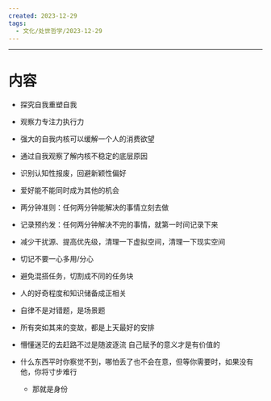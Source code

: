 ```yaml
---
created: 2023-12-29
tags:
  - 文化/处世哲学/2023-12-29
---
```

---
# 内容

- 探究自我重塑自我

- 观察力专注力执行力

- 强大的自我内核可以缓解一个人的消费欲望

- 通过自我观察了解内核不稳定的底层原因

- 识别认知性报废，回避新颖性偏好

- 爱好能不能同时成为其他的机会

- 两分钟准则：任何两分钟能解决的事情立刻去做

- 记录预约发：任何两分钟解决不完的事情，就第一时间记录下来

- 减少干扰源、提高优先级，清理一下虚拟空间，清理一下现实空间

- 切记不要一心多用/分心

- 避免混搭任务，切割成不同的任务块

- 人的好奇程度和知识储备成正相关

- 自律不是对错题，是场景题

- 所有突如其来的变故，都是上天最好的安排

- 懵懂迷茫的去赶路不过是随波逐流 自己赋予的意义才是有价值的

- 什么东西平时你察觉不到，哪怕丢了也不会在意，但等你需要时，如果没有他，你将寸步难行
	- 那就是身份
